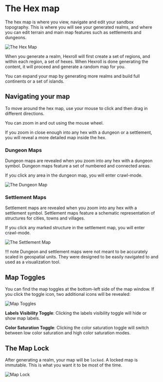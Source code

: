 # The Hex map

The hex map is where you view, navigate and edit your sandbox topography.
This is where you will see your generated realms, and where you can edit terrain and main map features such as settlements and dungeons.


![The Hex Map](/images/map.png)

When you generate a realm, Hexroll will first create a set of regions, and within each region, a set of hexes. When Hexroll is done generating the content, it will proceed and generate a random map for you.

You can expand your map by generating more realms and build full continents or a set of islands.

## Navigating your map

To move around the hex map,  use your mouse to click and then drag in different directions.

You can zoom in and out using the mouse wheel.

If you zoom in close enough into any hex with a dungeon or a settlement, you will reveal a more detailed map inside the hex.

### Dungeon Maps

Dungeon maps are revealed when you zoom into any hex with a dungeon symbol. Dungeon maps feature a set of numbered and connected areas.

If you click any area in the dungeon map, you will enter crawl-mode.

![The Dungeon Map](/images/dungeon-map.png)

### Settlement Maps

Settlement maps are revealed when you zoom into any hex with a settlement symbol. Settlement maps feature a schematic representation of structures for cities, towns and villages.

If you click any marked structure in the settlement map, you will enter crawl-mode.

![The Settlement Map](/images/city-map.png)

!!! note
    Dungeon and settlement maps were not meant to be accurately scaled
    in geospatial units. They were designed to be easily navigated to and used as a
    visualization tool.


## Map Toggles


You can find the map toggles at the bottom-left side of the map window.
If you click the toggle icon, two additional icons will be revealed:

![Map Toggles](/images/toggles.jpg)

**Labels Visibility Toggle**:
Clicking the labels visibility toggle will hide or show map labels.

**Color Saturation Toggle**:
Clicking the color saturation toggle will switch between low color saturation and high color saturation modes.

## The Map Lock

After generating a realm, your map will be `locked`. A locked map is immutable. This is what you want it to be most of the time.

![Map Lock](/images/lock.jpg)

